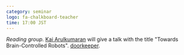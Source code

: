 ```yaml
---
category: seminar
logo: fa-chalkboard-teacher
time: 17:00 JST
---
```


*Reading group.* [Kai Arulkumaran](http://kaixhin.com) will give a talk with the title "Towards Brain-Controlled Robots". [doorkeeper](https://c5dc59ed978213830355fc8978.doorkeeper.jp/events/176737).  

